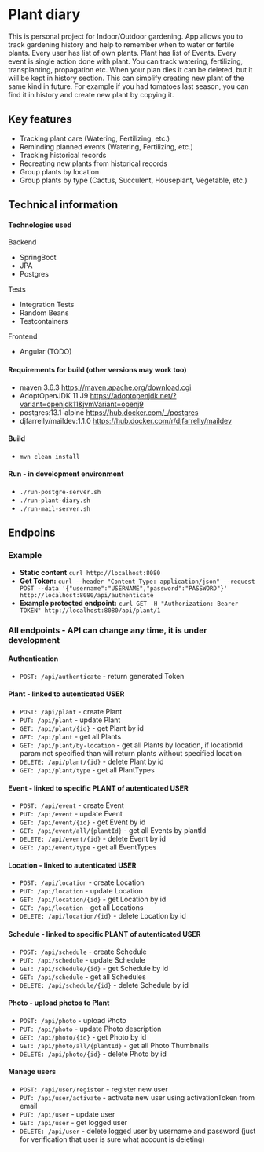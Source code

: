 # Plant diary

This is personal project for Indoor/Outdoor gardening. App allows you to track gardening history and help to remember
when to water or fertile plants. Every user has list of own plants. Plant has list of Events. Every event is single
action done with plant. You can track watering, fertilizing, transplanting, propagation etc. When your plan dies it can
be deleted, but it will be kept in history section. This can simplify creating new plant of the same kind in future. For
example if you had tomatoes last season, you can find it in history and create new plant by copying it.

## Key features

- Tracking plant care (Watering, Fertilizing, etc.)
- Reminding planned events (Watering, Fertilizing, etc.)
- Tracking historical records
- Recreating new plants from historical records
- Group plants by location
- Group plants by type (Cactus, Succulent, Houseplant, Vegetable, etc.)

## Technical information

#### Technologies used

Backend
- SpringBoot
- JPA
- Postgres

Tests
- Integration Tests
- Random Beans
- Testcontainers

Frontend
- Angular (TODO)

#### Requirements for build (other versions may work too)

- maven 3.6.3               https://maven.apache.org/download.cgi
- AdoptOpenJDK 11 J9        https://adoptopenjdk.net/?variant=openjdk11&jvmVariant=openj9
- postgres:13.1-alpine      https://hub.docker.com/_/postgres
- djfarrelly/maildev:1.1.0  https://hub.docker.com/r/djfarrelly/maildev

#### Build

- `mvn clean install`

#### Run - in development environment

- `./run-postgre-server.sh`
- `./run-plant-diary.sh`
- `./run-mail-server.sh`

## Endpoins

### Example

- **Static content** `curl http://localhost:8080`
- **Get
  Token:** `curl --header "Content-Type: application/json" --request POST --data '{"username":"USERNAME","password":"PASSWORD"}' http://localhost:8080/api/authenticate`
- **Example protected endpoint:** `curl GET -H "Authorization: Bearer TOKEN" http://localhost:8080/api/plant/1`

### All endpoints - API can change any time, it is under development

#### Authentication

- `POST: /api/authenticate` - return generated Token

#### Plant - linked to autenticated USER

- `POST: /api/plant` - create Plant
- `PUT: /api/plant` - update Plant
- `GET: /api/plant/{id}` - get Plant by id
- `GET: /api/plant` - get all Plants
- `GET: /api/plant/by-location` - get all Plants by location, if locationId param not specified than will return plants without specified location
- `DELETE: /api/plant/{id}` - delete Plant by id
- `GET: /api/plant/type` - get all PlantTypes

#### Event - linked to specific PLANT of autenticated USER

- `POST: /api/event` - create Event
- `PUT: /api/event` - update Event
- `GET: /api/event/{id}` - get Event by id
- `GET: /api/event/all/{plantId}` - get all Events by plantId
- `DELETE: /api/event/{id}` - delete Event by id
- `GET: /api/event/type` - get all EventTypes

#### Location - linked to autenticated USER

- `POST: /api/location` - create Location
- `PUT: /api/location` - update Location
- `GET: /api/location/{id}` - get Location by id
- `GET: /api/location` - get all Locations
- `DELETE: /api/location/{id}` - delete Location by id

#### Schedule - linked to specific PLANT of autenticated USER

- `POST: /api/schedule` - create Schedule
- `PUT: /api/schedule` - update Schedule
- `GET: /api/schedule/{id}` - get Schedule by id
- `GET: /api/schedule` - get all Schedules
- `DELETE: /api/schedule/{id}` - delete Schedule by id

#### Photo - upload photos to Plant

- `POST: /api/photo` - upload Photo
- `PUT: /api/photo` - update Photo description
- `GET: /api/photo/{id}` - get Photo by id
- `GET: /api/photo/all/{plantId}` - get all Photo Thumbnails
- `DELETE: /api/photo/{id}` - delete Photo by id

#### Manage users

- `POST: /api/user/register` - register new user
- `PUT: /api/user/activate` - activate new user using activationToken from email
- `PUT: /api/user` - update user
- `GET: /api/user` - get logged user
- `DELETE: /api/user` - delete logged user by username and password (just for verification that user is sure what account is deleting)
